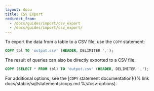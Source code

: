 ```yaml
---
layout: docu
title: CSV Export
redirect_from:
  - /docs/guides/import/csv_export
  - /docs/guides/import/csv_export/
---
```


To export the data from a table to a CSV file, use the `COPY` statement:

```sql
COPY tbl TO 'output.csv' (HEADER, DELIMITER ',');
```

The result of queries can also be directly exported to a CSV file:

```sql
COPY (SELECT * FROM tbl) TO 'output.csv' (HEADER, DELIMITER ',');
```

For additional options, see the [`COPY` statement documentation]({% link docs/stable/sql/statements/copy.md %}#csv-options).
